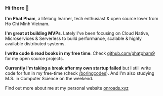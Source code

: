 ### Hi there 👋

**I'm Phat Pham**, a lifelong learner, tech enthusiast & open source lover from Ho Chi Minh Vietnam.

**I'm great at building MVPs**. Lately I've been focusing on Cloud Native, Microservices & Serverless to build performance, scalable & highly available distributed systems.

**I write code & read books in my free time**. Check [github.com/phatpham9](https://github.com/phatpham9) for my open source projects.

**Currently I'm taking a break after my own startup failed** but I still write code for fun in my free-time (check [/boringcodes](https://github.com/boringcodes)). And I'm also studying M.S. in Computer Science on the weekend.

Find out more about me at my personal website [onroads.xyz](https://onroads.xyz)

<!--
**phatpham9/phatpham9** is a ✨ _special_ ✨ repository because its `README.md` (this file) appears on your GitHub profile.

Here are some ideas to get you started:

- 🔭 I’m currently working on ...
- 🌱 I’m currently learning ...
- 👯 I’m looking to collaborate on ...
- 🤔 I’m looking for help with ...
- 💬 Ask me about ...
- 📫 How to reach me: ...
- 😄 Pronouns: ...
- ⚡ Fun fact: ...
-->
